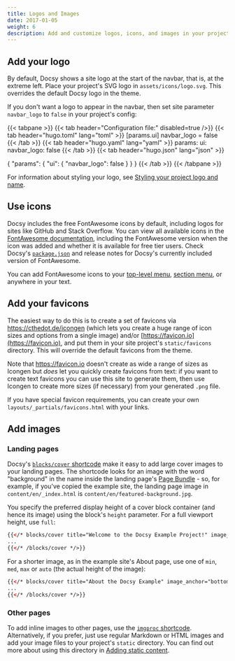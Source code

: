 ```yaml
---
title: Logos and Images
date: 2017-01-05
weight: 6
description: Add and customize logos, icons, and images in your project.
---
```


## Add your logo

By default, Docsy shows a site logo at the start of the navbar, that is, at the
extreme left. Place your project's SVG logo in `assets/icons/logo.svg`. This
overrides the default Docsy logo in the theme.

If you don't want a logo to appear in the navbar, then set site parameter
`navbar_logo` to `false` in your project's config:

<!-- prettier-ignore-start -->
{{< tabpane >}}
{{< tab header="Configuration file:" disabled=true />}}
{{< tab header="hugo.toml" lang="toml" >}}
[params.ui]
navbar_logo = false
{{< /tab >}}
{{< tab header="hugo.yaml" lang="yaml" >}}
params:
  ui:
    navbar_logo: false
{{< /tab >}}
{{< tab header="hugo.json" lang="json" >}}

{
  "params": {
    "ui": {
      "navbar_logo": false
    }
  }
}
{{< /tab >}}
{{< /tabpane >}}
<!-- prettier-ignore-end -->

For information about styling your logo, see [Styling your project logo and
name][].

[Styling your project logo and name]:
  /docs/adding-content/lookandfeel/#styling-your-project-logo-and-name

## Use icons

Docsy includes the free FontAwesome icons by default, including logos for sites
like GitHub and Stack Overflow. You can view all available icons in the
[FontAwesome documentation](https://fontawesome.com/icons/), including the
FontAwesome version when the icon was added and whether it is available for free
tier users. Check Docsy's
[`package.json`](https://github.com/google/docsy/blob/main/package.json) and
release notes for Docsy's currently included version of FontAwesome.

You can add FontAwesome icons to your
[top-level menu](/docs/adding-content/navigation/#adding-icons-to-the-top-level-menu),
[section menu](/docs/adding-content/navigation/#add-icons-to-the-section-menu),
or anywhere in your text.

## Add your favicons

The easiest way to do this is to create a set of favicons via
https://cthedot.de/icongen (which lets you create a huge range of icon sizes and
options from a single image) and/or [https://favicon.io](https://favicon.io),
and put them in your site project's `static/favicons` directory. This will
override the default favicons from the theme.

Note that https://favicon.io doesn't create as wide a range of sizes as Icongen
but _does_ let you quickly create favicons from text: if you want to create text
favicons you can use this site to generate them, then use Icongen to create more
sizes (if necessary) from your generated `.png` file.

If you have special favicon requirements, you can create your own
`layouts/_partials/favicons.html` with your links.

## Add images

### Landing pages

Docsy's [`blocks/cover` shortcode](/docs/adding-content/shortcodes/#blockscover)
make it easy to add large cover images to your landing pages. The shortcode
looks for an image with the word "background" in the name inside the landing
page's [Page Bundle](https://gohugo.io/content-management/page-bundles/) - so,
for example, if you've copied the example site, the landing page image in
`content/en/_index.html` is `content/en/featured-background.jpg`.

You specify the preferred display height of a cover block container (and hence
its image) using the block's `height` parameter. For a full viewport height, use
`full`:

```html
{{</* blocks/cover title="Welcome to the Docsy Example Project!" image_anchor="top" height="full" */>}}
...
{{</* /blocks/cover */>}}
```

For a shorter image, as in the example site's About page, use one of `min`,
`med`, `max` or `auto` (the actual height of the image):

```html
{{</* blocks/cover title="About the Docsy Example" image_anchor="bottom" height="min" */>}}
...
{{</* /blocks/cover */>}}
```

### Other pages

To add inline images to other pages, use the
[`imgproc` shortcode](/docs/adding-content/shortcodes/#imgproc). Alternatively,
if you prefer, just use regular Markdown or HTML images and add your image files
to your project's `static` directory. You can find out more about using this
directory in
[Adding static content](/docs/adding-content/content/#adding-static-content).
